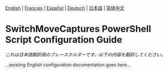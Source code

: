 
[English](../en/ScriptConfiguration.md) | [Français](../fr/ScriptConfiguration.md) | [Español](../es/ScriptConfiguration.md) | [Deutsch](../de/ScriptConfiguration.md) | [日本語](../ja/ScriptConfiguration.md) | [简体中文](../zh/ScriptConfiguration.md)

# SwitchMoveCaptures PowerShell Script Configuration Guide

*これは日本語翻訳用のプレースホルダーです。以下の内容を翻訳してください。*

...existing English configuration documentation goes here...
